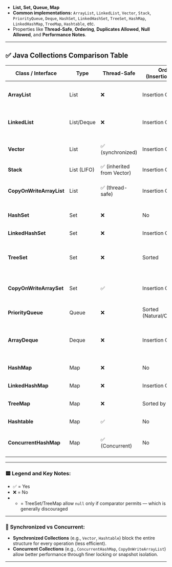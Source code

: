* **List, Set, Queue, Map**
* **Common implementations:** `ArrayList`, `LinkedList`, `Vector`, `Stack`, `PriorityQueue`, `Deque`, `HashSet`, `LinkedHashSet`, `TreeSet`, `HashMap`, `LinkedHashMap`, `TreeMap`, `Hashtable`, etc.
* Properties like **Thread-Safe**, **Ordering**, **Duplicates Allowed**, **Null Allowed**, and **Performance Notes**.

---

## ✅ **Java Collections Comparison Table**

| Class / Interface        | Type        | Thread-Safe               | Ordered (Insertion/Sorted)  | Duplicates Allowed | Null Allowed                             | Backed By / Notes                                     |
| ------------------------ | ----------- | ------------------------- | --------------------------- | ------------------ | ---------------------------------------- | ----------------------------------------------------- |
| **ArrayList**            | List        | ❌                         | Insertion Order             | ✅                  | ✅                                        | Fast random access; resizing array                    |
| **LinkedList**           | List/Deque  | ❌                         | Insertion Order             | ✅                  | ✅                                        | Doubly-linked list; good for insert/delete            |
| **Vector**               | List        | ✅ (synchronized)          | Insertion Order             | ✅                  | ✅                                        | Legacy class; slower than `ArrayList`                 |
| **Stack**                | List (LIFO) | ✅ (inherited from Vector) | Insertion Order             | ✅                  | ✅                                        | Legacy; use `Deque` instead                           |
| **CopyOnWriteArrayList** | List        | ✅ (thread-safe)           | Insertion Order             | ✅                  | ✅                                        | Safe in concurrent read-heavy cases                   |
| **HashSet**              | Set         | ❌                         | No                          | ❌                  | ✅                                        | Backed by `HashMap`; no duplicates                    |
| **LinkedHashSet**        | Set         | ❌                         | Insertion Order             | ❌                  | ✅                                        | Maintains order                                       |
| **TreeSet**              | Set         | ❌                         | Sorted                      | ❌                  | ❌\* (null disallowed if Comparator used) | Backed by TreeMap                                     |
| **CopyOnWriteArraySet**  | Set         | ✅                         | Insertion Order             | ❌                  | ✅                                        | Good for read-heavy concurrent applications           |
| **PriorityQueue**        | Queue       | ❌                         | Sorted (Natural/Comparator) | ✅ (in queue logic) | ❌                                        | Min-heap by default                                   |
| **ArrayDeque**           | Deque       | ❌                         | Insertion Order             | ✅                  | ❌                                        | Faster than Stack and LinkedList for Deque operations |
| **HashMap**              | Map         | ❌                         | No                          | Keys: ❌, Values: ✅ | Keys: 1 null, Values: many nulls         | Key-value store; fast lookup                          |
| **LinkedHashMap**        | Map         | ❌                         | Insertion Order             | Keys: ❌, Values: ✅ | ✅                                        | Maintains order                                       |
| **TreeMap**              | Map         | ❌                         | Sorted by key               | Keys: ❌, Values: ✅ | ❌ (null keys not allowed)                | Red-Black tree                                        |
| **Hashtable**            | Map         | ✅                         | No                          | Keys: ❌, Values: ✅ | ❌                                        | Legacy; synchronized                                  |
| **ConcurrentHashMap**    | Map         | ✅ (Concurrent)            | No                          | Keys: ❌, Values: ✅ | ❌                                        | High-performance thread-safe map                      |

---

### 🟨 **Legend and Key Notes:**

* ✅ = Yes
* ❌ = No
* * \= TreeSet/TreeMap allow `null` only if comparator permits — which is generally discouraged

---

### 🔄 **Synchronized vs Concurrent:**

* **Synchronized Collections** (e.g., `Vector`, `Hashtable`) block the entire structure for every operation (less efficient).
* **Concurrent Collections** (e.g., `ConcurrentHashMap`, `CopyOnWriteArrayList`) allow better performance through finer locking or snapshot isolation.

---
